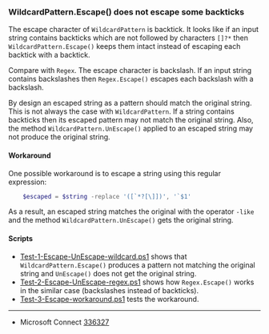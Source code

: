 
### WildcardPattern.Escape() does not escape some backticks

The escape character of `WildcardPattern` is backtick. It looks like if an
input string contains backticks which are not followed by characters `[]?*`
then `WildcardPattern.Escape()` keeps them intact instead of escaping each
backtick with a backtick.

Compare with `Regex`. The escape character is backslash. If an input string
contains backslashes then `Regex.Escape()` escapes each backslash with a
backslash.

By design an escaped string as a pattern should match the original string. This
is not always the case with `WildcardPattern`. If a string contains backticks
then its escaped pattern may not match the original string. Also, the method
`WildcardPattern.UnEscape()` applied to an escaped string may not produce the
original string.

#### Workaround

One possible workaround is to escape a string using this regular expression:

```powershell
    $escaped = $string -replace '([`*?[\]])', '`$1'
```

As a result, an escaped string matches the original with the operator `-like`
and the method `WildcardPattern.UnEscape()` gets the original string.

#### Scripts

- [Test-1-Escape-UnEscape-wildcard.ps1](Test-1-Escape-UnEscape-wildcard.ps1) shows that `WildcardPattern.Escape()`
  produces a pattern not matching the original string and `UnEscape()` does not
  get the original string.
- [Test-2-Escape-UnEscape-regex.ps1](Test-2-Escape-UnEscape-regex.ps1) shows how `Regex.Escape()` works in the
  similar case (backslashes instead of backticks).
- [Test-3-Escape-workaround.ps1](Test-3-Escape-workaround.ps1) tests the workaround.

---

- Microsoft Connect [336327](https://connect.microsoft.com/PowerShell/feedback/details/336327)
